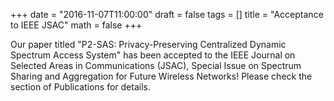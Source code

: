 +++
date = "2016-11-07T11:00:00"
draft = false
tags = []
title = "Acceptance to IEEE JSAC"
math = false
+++

Our paper titled "P2-SAS: Privacy-Preserving Centralized Dynamic Spectrum Access System" has been accepted to the IEEE Journal on Selected Areas in Communications (JSAC), Special Issue on Spectrum Sharing and Aggregation for Future Wireless Networks! Please check the section of Publications for details.

